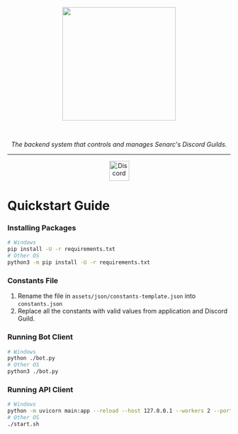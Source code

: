 <p align="center">
  <img height=256 width=256 src='https://user-images.githubusercontent.com/70798458/194714777-167bb130-d9af-47ee-8967-2f6fea2364b4.png'>
</p>
<br/>
<p align="center">
  <em>The backend system that controls and manages Senarc's Discord Guilds.</em>
</p>

---

<p align="center">
  <a href='https://discord.gg/5YY3W83YWg'><img alt="Discord" height=45 src='https://pbs.twimg.com/media/FM7jr5BXIAkke5D?format=png&name=4096x4096'/></a>
</p>

# Quickstart Guide
### Installing Packages
```sh
# Windows
pip install -U -r requirements.txt
# Other OS
python3 -m pip install -U -r requirements.txt
```
### Constants File
1. Rename the file in `assets/json/constants-template.json` into `constants.json`
2. Replace all the constants with valid values from application and Discord Guild.

### Running Bot Client
```sh
# Windows
python ./bot.py
# Other OS
python3 ./bot.py
```

### Running API Client
```sh
# Windows
python -m uvicorn main:app --reload --host 127.0.0.1 --workers 2 --port 2000
# Other OS
./start.sh
```
